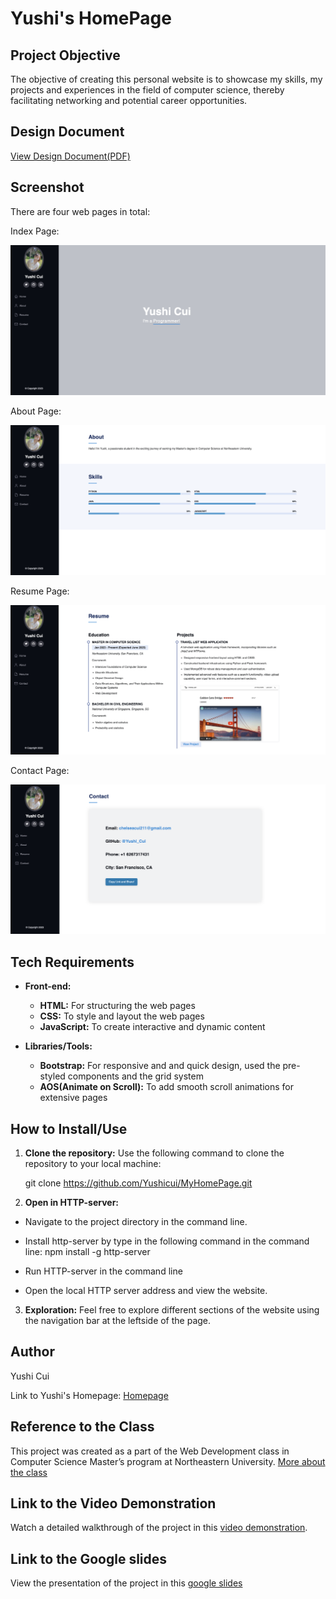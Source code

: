 # Yushi's HomePage

## Project Objective

The objective of creating this personal website is to showcase my skills, my projects and experiences in the field of computer science, thereby facilitating networking and potential career opportunities.

## Design Document

[View Design Document(PDF)](https://github.com/Yushicui/MyHomePage/blob/main/Design%20Document.pdf)

## Screenshot

There are four web pages in total:

Index Page:

![Index page screenshot](https://github.com/Yushicui/MyHomePage/blob/main/screenshots/index.png)

About Page:

![About page screenshot](https://github.com/Yushicui/MyHomePage/blob/main/screenshots/about.png)

Resume Page:

![Resume page screenshot](https://github.com/Yushicui/MyHomePage/blob/main/screenshots/resume.png)

Contact Page:

![Contact page screenshot](https://github.com/Yushicui/MyHomePage/blob/main/screenshots/contact-.png)


## Tech Requirements

- **Front-end:**
  - **HTML:** For structuring the web pages
  - **CSS:** To style and layout the web pages
  - **JavaScript:** To create interactive and dynamic content

- **Libraries/Tools:**
  - **Bootstrap:** For responsive and and quick design, used the pre-styled components and the grid system
  - **AOS(Animate on Scroll):** To add smooth scroll animations for extensive pages

## How to Install/Use

1. **Clone the repository:** Use the following command to clone the repository to your local machine:

   git clone https://github.com/Yushicui/MyHomePage.git

2. **Open in HTTP-server:** 
  - Navigate to the project directory in the command line.

  - Install http-server by type in the following command in the command line:
    npm install -g http-server

  - Run HTTP-server in the command line

  - Open the local HTTP server address and view the website.
 

3. **Exploration:** Feel free to explore different sections of the website using the navigation bar at the leftside of the page.


## Author

Yushi Cui

Link to Yushi's Homepage: [Homepage](https://yushicui.github.io/MyHomePage/)


## Reference to the Class

This project was created as a part of the Web Development class in Computer Science Master’s program at Northeastern University. [More about the class](https://johnguerra.co/classes/webDevelopment_fall_2023/)



## Link to the Video Demonstration

Watch a detailed walkthrough of the project in this [video demonstration](https://youtu.be/fqFNauCCSgY).

## Link to the Google slides
View the presentation of the project in this [google slides](https://docs.google.com/presentation/d/1XNj1ssOgOTa6SaYWSgClMGNXuB6fULVO-dvTojHzThA/edit?usp=sharing)




